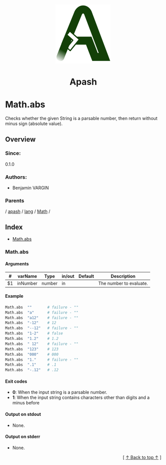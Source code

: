 
<div align='center' id='apash-top'>
  <a href='https://github.com/hastec-fr/apash'>
    <img alt='apash-logo' src='../../../../../../../assets/apash-logo.svg'/>
  </a>

  # Apash
</div>

# Math.abs

Checks whether the given String is a parsable number, then return without minus sign (absolute value).

## Overview

### Since:
0.1.0

### Authors:
* Benjamin VARGIN

### Parents
<!-- apash.parentBegin -->
[](../../../../.md) / [apash](../../../apash.md) / [lang](../../lang.md) / [Math](../Math.md) / 
<!-- apash.parentEnd -->

## Index

* [Math.abs](#mathabs)

### Math.abs

#### Arguments
| #      | varName        | Type          | in/out   | Default    | Description                           |
|--------|----------------|---------------|----------|------------|---------------------------------------|
| $1     | inNumber       | number        | in       |            | The number to evaluate.               |

#### Example

```bash
Math.abs  ""       # failure - ""
Math.abs  "a"      # failure - ""
Math.abs  "a12"    # failure - ""
Math.abs  "-12"    # 12
Math.abs  "--12"   # failure - ""
Math.abs  "1-2"    # false
Math.abs  "1.2"    # 1.2
Math.abs  " 12"    # failure - ""
Math.abs  "123"    # 123
Math.abs  "000"    # 000
Math.abs  "1."     # failure - ""
Math.abs  ".1"     # .1
Math.abs  "-.12"   # .12
```

#### Exit codes

* **0**: When the input string is a parsable number.
* **1**: When the input string contains characters other than digits and a minus before

#### Output on stdout

* None.

#### Output on stderr

* None.


  <div align='right'>[ <a href='#apash-top'>↑ Back to top ↑</a> ]</div>

